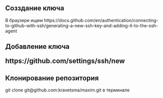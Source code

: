 <h2>  Созздание ключа </h2>
<p> В браузере ищем https://docs.github.com/en/authentication/connecting-to-github-with-ssh/generating-a-new-ssh-key-and-adding-it-to-the-ssh-agent </p>
<h2> Добавление ключа </p>
<p> https://github.com/settings/ssh/new </p>
<h2> Клонирование репозитория </h2>
<p> git clone git@github.com:kravetsma/maxim.git в терминале </p>

